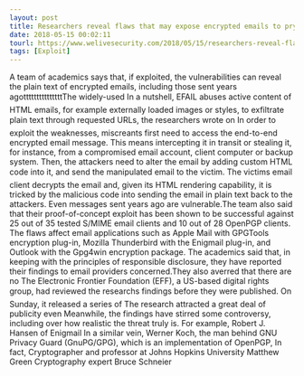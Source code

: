 ```yaml
---
layout: post
title: Researchers reveal flaws that may expose encrypted emails to prying eyes
date: 2018-05-15 00:02:11
tourl: https://www.welivesecurity.com/2018/05/15/researchers-reveal-flaws-encrypted-emails/
tags: [Exploit]
---
```

A team of academics says that, if exploited, the vulnerabilities can reveal the plain text of encrypted emails, including those sent years agotttttttttttttttThe widely-used In a nutshell, EFAIL abuses active content of HTML emails, for example externally loaded images or styles, to exfiltrate plain text through requested URLs, the researchers wrote on In order to exploit the weaknesses, miscreants first need to access the end-to-end encrypted email message. This means intercepting it in transit or stealing it, for instance, from a compromised email account, client computer or backup system. Then, the attackers need to alter the email by adding custom HTML code into it, and send the manipulated email to the victim. The victims email client decrypts the email and, given its HTML rendering capability, it is tricked by the malicious code into sending the email in plain text back to the attackers. Even messages sent years ago are vulnerable.The team also said that their proof-of-concept exploit has been shown to be successful against 25 out of 35 tested S/MIME email clients and 10 out of 28 OpenPGP clients. The flaws affect email applications such as Apple Mail with GPGTools encryption plug-in, Mozilla Thunderbird with the Enigmail plug-in, and Outlook with the Gpg4win encryption package. The academics said that, in keeping with the principles of responsible disclosure, they have reported their findings to email providers concerned.They also averred that there are no The Electronic Frontier Foundation (EFF), a US-based digital rights group, had reviewed the researchs findings before they were published. On Sunday, it released a series of The research attracted a great deal of publicity even Meanwhile, the findings have stirred some controversy, including over how realistic the threat truly is. For example, Robert J. Hansen of Enigmail In a similar vein, Werner Koch, the man behind GNU Privacy Guard (GnuPG/GPG), which is an implementation of OpenPGP, In fact, Cryptographer and professor at Johns Hopkins University Matthew Green Cryptography expert Bruce Schneier 
